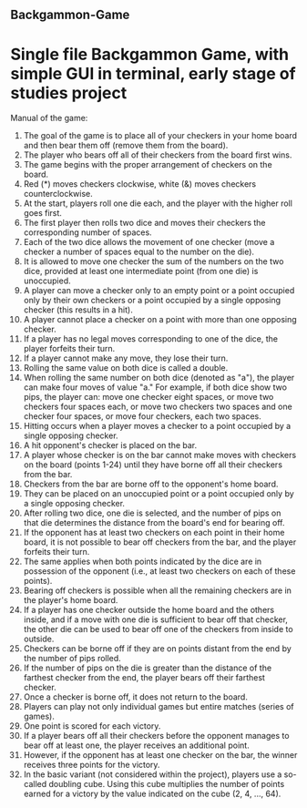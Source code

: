 ## Backgammon-Game
# Single file Backgammon Game, with simple GUI in terminal, early stage of studies project
Manual of the game:
1. The goal of the game is to place all of your checkers in your home board and then bear them off (remove them from the board).
2. The player who bears off all of their checkers from the board first wins.
3. The game begins with the proper arrangement of checkers on the board.
4. Red (*) moves checkers clockwise, white (&) moves checkers counterclockwise.
5. At the start, players roll one die each, and the player with the higher roll goes first.
6. The first player then rolls two dice and moves their checkers the corresponding number of spaces.
7. Each of the two dice allows the movement of one checker (move a checker a number of spaces equal to the number on the die).
8. It is allowed to move one checker the sum of the numbers on the two dice, provided at least one intermediate point (from one die) is unoccupied.
9. A player can move a checker only to an empty point or a point occupied only by their own checkers or a point occupied by a single opposing checker (this results in a hit).
10. A player cannot place a checker on a point with more than one opposing checker.
11. If a player has no legal moves corresponding to one of the dice, the player forfeits their turn.
12. If a player cannot make any move, they lose their turn.
13. Rolling the same value on both dice is called a double.
14. When rolling the same number on both dice (denoted as "a"), the player can make four moves of value "a."
    For example, if both dice show two pips, the player can: move one checker eight spaces, or move two checkers four spaces each, or move two checkers two spaces and one checker four spaces, or move four checkers, each two spaces.
15. Hitting occurs when a player moves a checker to a point occupied by a single opposing checker.
16. A hit opponent's checker is placed on the bar.
17. A player whose checker is on the bar cannot make moves with checkers on the board (points 1-24) until they have borne off all their checkers from the bar.
18. Checkers from the bar are borne off to the opponent's home board.
19. They can be placed on an unoccupied point or a point occupied only by a single opposing checker.
20. After rolling two dice, one die is selected, and the number of pips on that die determines the distance from the board's end for bearing off.
21. If the opponent has at least two checkers on each point in their home board, it is not possible to bear off checkers from the bar, and the player forfeits their turn.
22. The same applies when both points indicated by the dice are in possession of the opponent (i.e., at least two checkers on each of these points).
23. Bearing off checkers is possible when all the remaining checkers are in the player's home board.
24. If a player has one checker outside the home board and the others inside, and if a move with one die is sufficient to bear off that checker, the other die can be used to bear off one of the checkers from inside to outside.
25. Checkers can be borne off if they are on points distant from the end by the number of pips rolled.
26. If the number of pips on the die is greater than the distance of the farthest checker from the end, the player bears off their farthest checker.
27. Once a checker is borne off, it does not return to the board.
28. Players can play not only individual games but entire matches (series of games).
29. One point is scored for each victory.
30. If a player bears off all their checkers before the opponent manages to bear off at least one, the player receives an additional point.
31. However, if the opponent has at least one checker on the bar, the winner receives three points for the victory.
32. In the basic variant (not considered within the project), players use a so-called doubling cube. Using this cube multiplies the number of points earned for a victory by the value indicated on the cube (2, 4, ..., 64).
